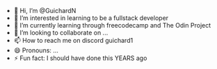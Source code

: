 - 👋 Hi, I’m @GuichardN
- 👀 I’m interested in learning to be a fullstack developer
- 🌱 I’m currently learning through freecodecamp and The Odin Project
- 💞️ I’m looking to collaborate on ...
- 📫 How to reach me on discord guichard1
- 😄 Pronouns: ...
- ⚡ Fun fact: I should have done this YEARS ago

<!---
GuichardN/GuichardN is a ✨ special ✨ repository because its `README.md` (this file) appears on your GitHub profile.
You can click the Preview link to take a look at your changes.
--->
